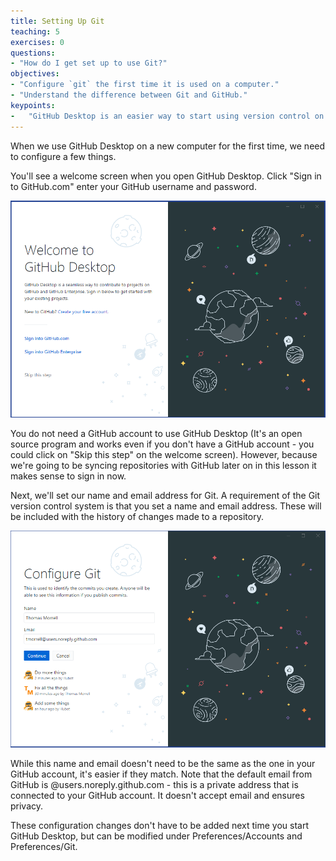 ```yaml
---
title: Setting Up Git
teaching: 5
exercises: 0
questions:
- "How do I get set up to use Git?"
objectives:
- "Configure `git` the first time it is used on a computer."
- "Understand the difference between Git and GitHub."
keypoints:
-   "GitHub Desktop is an easier way to start using version control on your local computer."
---
```


When we use GitHub Desktop on a new computer for the first time,
we need to configure a few things.

You'll see a welcome screen when you open GitHub Desktop.  Click 
"Sign in to GitHub.com" enter your GitHub username and password.  

![welcome](../fig/GitDesktop1.png)

You do not need a 
GitHub account to use GitHub Desktop (It's an open source program and
works even if you don't have a GitHub account - you could click on 
"Skip this step" on the welcome screen).  However, because we're 
going to be syncing repositories with GitHub later on in this lesson 
it makes sense to sign in now.

Next, we'll set our name and email address for Git.  A requirement of 
the Git version control system is that you set a name and email address.
These will be included with the history of changes made to a repository.

![welcome](../fig/GitDesktop3.png)

While this name and email doesn't need to be the same as the one in your
GitHub account, it's easier if they match.  Note that the default email from
GitHub is @users.noreply.github.com - this is a private address that is connected
to your GitHub account.  It doesn't accept email and ensures privacy. 

These configuration changes don't have to be added next time you start GitHub Desktop, but
can be modified under Preferences/Accounts and Preferences/Git.
